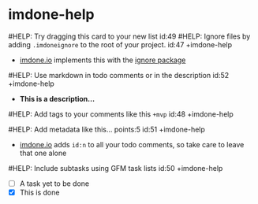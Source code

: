 imdone-help
====
#HELP: Try dragging this card to your new list id:49
#HELP: Ignore files by adding `.imdoneignore` to the root of your project. id:47 +imdone-help
- [imdone.io](https://imdone.io) implements this with the [ignore package](https://www.npmjs.com/package/ignore)

#HELP: Use markdown in todo comments or in the description id:52 +imdone-help
- **This is a description...**

#HELP: Add tags to your comments like this `+mvp` id:48 +imdone-help

#HELP: Add metadata like this... points:5 id:51 +imdone-help
- [imdone.io](https://imdone.io) adds `id:n` to all your todo comments, so take care to leave that one alone

#HELP: Include subtasks using GFM task lists id:50 +imdone-help
- [ ] A task yet to be done
- [x] This is done
